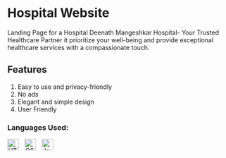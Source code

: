 # Hospital Website
Landing Page for a Hospital Deenath Mangeshkar Hospital- Your Trusted Healthcare Partner  it  prioritize your well-being and provide exceptional healthcare services with a compassionate touch. 

## Features
1. Easy to use and privacy-friendly</br>
2. No ads</br>
3. Elegant and simple design</br>
4. User Friendly</br>


### Languages Used:

<img align="left" alt="HTML5" width="26px" src="https://cdn.jsdelivr.net/gh/devicons/devicon/icons/html5/html5-original.svg" style="padding-right:10px;" />
<img align="left" alt="CSS3" width="26px" src="https://cdn.jsdelivr.net/gh/devicons/devicon/icons/css3/css3-original.svg" style="padding-right:10px;" />


<img align="left" alt="JavaScript" width="26px" src="https://cdn.jsdelivr.net/gh/devicons/devicon/icons/javascript/javascript-original.svg" style="padding-right:10px;" />


